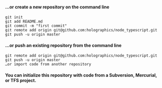 
#### …or create a new repository on the command line
````echo "# node_typescript" >> README.md
git init
git add README.md
git commit -m "first commit"
git remote add origin git@github.com:holographics/node_typescript.git
git push -u origin master
````
#### …or push an existing repository from the command line
````
git remote add origin git@github.com:holographics/node_typescript.git
git push -u origin master
…or import code from another repository
````
#### You can initialize this repository with code from a Subversion, Mercurial, or TFS project.

